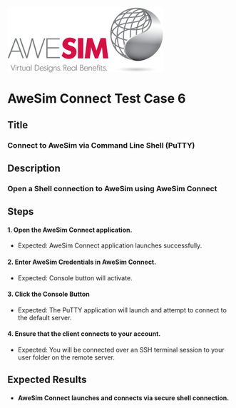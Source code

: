 ![AweSim](../img/awesim-small.png)

# AweSim Connect Test Case 6

## Title

### Connect to AweSim via Command Line Shell (PuTTY)

## Description

### Open a Shell connection to AweSim using AweSim Connect

## Steps

#### 1. Open the AweSim Connect application.

* Expected: AweSim Connect application launches successfully.

#### 2. Enter AweSim Credentials in AweSim Connect.

* Expected: Console button will activate.

#### 3. Click the Console Button

* Expected: The PuTTY application will launch and attempt to connect to the default server.

#### 4. Ensure that the client connects to your account.

* Expected: You will be connected over an SSH terminal session to your user folder on the remote server.

## Expected Results

* #### AweSim Connect launches and connects via secure shell connection.
